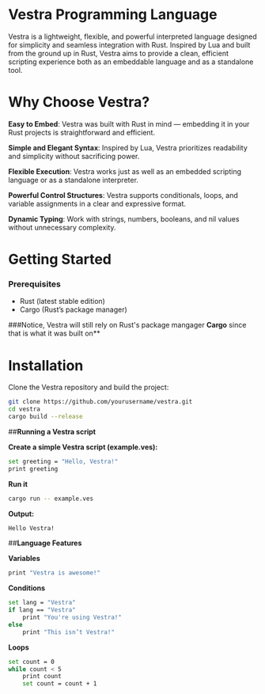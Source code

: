 # **Vestra Programming Language**

Vestra is a lightweight, flexible, and powerful interpreted language designed for simplicity and seamless integration with Rust. Inspired by Lua and built from the ground up in Rust, Vestra aims to provide a clean, efficient scripting experience both as an embeddable language and as a standalone tool.

# **Why Choose Vestra?**

**Easy to Embed**: Vestra was built with Rust in mind — embedding it in your Rust projects is straightforward and efficient.

**Simple and Elegant Syntax**: Inspired by Lua, Vestra prioritizes readability and simplicity without sacrificing power.

**Flexible Execution**: Vestra works just as well as an embedded scripting language or as a standalone interpreter.

**Powerful Control Structures**: Vestra supports conditionals, loops, and variable assignments in a clear and expressive format.

**Dynamic Typing**: Work with strings, numbers, booleans, and nil values without unnecessary complexity.

# **Getting Started**

### Prerequisites

- Rust (latest stable edition)
- Cargo (Rust’s package manager)

###Notice, Vestra will still rely on Rust's package mangager **Cargo** since that is what it was built on**

# **Installation**

Clone the Vestra repository and build the project:

```bash
git clone https://github.com/yourusername/vestra.git
cd vestra
cargo build --release
```

##**Running a Vestra script**

**Create a simple Vestra script (example.ves):**
```bash
set greeting = "Hello, Vestra!"
print greeting
```
**Run it**
```bash
cargo run -- example.ves
```
**Output:**
```bash
Hello Vestra!
```

##**Language Features**

**Variables**
```bash
print "Vestra is awesome!"
```

**Conditions**
```bash
set lang = "Vestra"
if lang == "Vestra"
    print "You're using Vestra!"
else
    print "This isn’t Vestra!"
```

**Loops**
```bash
set count = 0
while count < 5
    print count
    set count = count + 1
```








